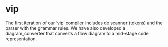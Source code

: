 # vip

The first iteration of our ‘vip’ compiler includes de scanner (tokens) and the parser with the grammar rules. We have also developed a diagram_converter that converts a flow diagram to a mid-stage code representation.
